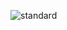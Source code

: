 
![standard](https://user-images.githubusercontent.com/93860350/220963136-d53ba750-59ec-49b4-a5b0-3478cca8da64.gif)
